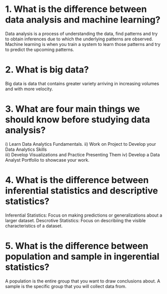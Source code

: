 # 1. What is the difference between data analysis and machine learning?
  Data analysis is a process of understanding the data, find patterns and try to obtain inferences due to which the underlying patterns are observed.
  Machine learning is when you train a system to learn those patterns and try to predict the upcoming patterns.
  
# 2. What is big data?
  Big data is data that contains greater variety arriving in increasing volumes and with more velocity.

# 3. What are four main things we should know before studying data analysis?
  i) Learn Data Analytics Fundamentals.
  ii) Work on Project to Develop your Data Analytics Skills <br>
  iii) Develop Visualizations and Practice Presenting Them
  iv) Develop a Data Analyst Portfolio to showcase your work.

# 4. What is the difference between inferential statistics and descriptive statistics?
  Inferential Statistics: Focus on making predictions or generalizations about a larger dataset.
  Descrotive Statistics: Focus on describiing the visible characteristics of a dataset.

# 5. What is the difference between population and sample in ingerential statistics?
  A population is the entire group that you want to draw conclusions about.
  A sample is the specific group that you will collect data from.
